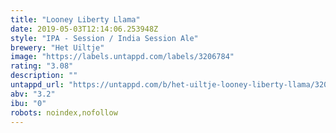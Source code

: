 ```yaml
---
title: "Looney Liberty Llama"
date: 2019-05-03T12:14:06.253948Z
style: "IPA - Session / India Session Ale"
brewery: "Het Uiltje"
image: "https://labels.untappd.com/labels/3206784"
rating: "3.08"
description: ""
untappd_url: "https://untappd.com/b/het-uiltje-looney-liberty-llama/3206784"
abv: "3.2"
ibu: "0"
robots: noindex,nofollow
---
```

